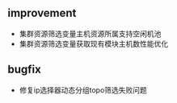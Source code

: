 
## improvement
  - 集群资源筛选变量主机资源所属支持空闲机池
  - 集群资源筛选变量获取现有模块主机数性能优化

## bugfix
  - 修复ip选择器动态分组topo筛选失败问题